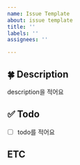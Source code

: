 ```yaml
---
name: Issue Template
about: issue template
title: ''
labels: ''
assignees: ''

---
```


## 🍀 Description
description을 적어요

## ✅ Todo
- [ ] todo를 적어요

## ETC
